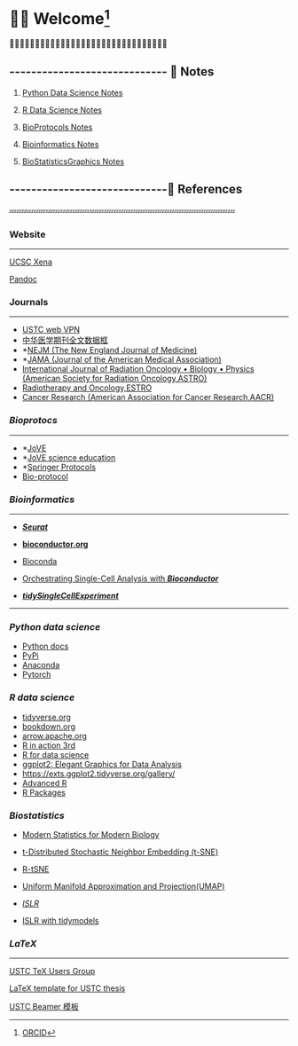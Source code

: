 # 👋🏻 Welcome[^index-1]

[^index-1]: [ORCID](https://orcid.org/0009-0003-7561-3856)

💯💯💯💯💯💯💯💯💯💯💯💯💯💯💯💯💯💯💯💯💯💯💯💯💯💯💯💯💯💯💯

## \-\-\-\-\-\-\-\-\-\-\-\-\-\-\-\-\-\-\-\-\-\-\-\-\-\-\-\-- 📝 **Notes**

1.  [Python Data Science Notes](https://wanganlin00.github.io/PythonDataScience/)

2.  [R Data Science Notes](https://wanganlin00.github.io/RDataScience/)

3.  [BioProtocols Notes](https://wanganlin00.github.io/BioProtocols/)

4.  [Bioinformatics Notes](https://wanganlin00.github.io/Bioinformatics/)

5.  [BioStatisticsGraphics Notes](https://wanganlin00.github.io/BioStatisticsGraphics/)

## \-\-\-\-\-\-\-\-\-\-\-\-\-\-\-\-\-\-\-\-\-\-\-\-\-\-\-\--🐍 **References**

💤💤💤💤💤💤💤💤💤💤💤💤💤💤💤💤💤💤💤💤💤💤💤💤💤💤💤💤💤💤💤

### Website

------------------------------------------------------------------------

[UCSC Xena](https://xena.ucsc.edu/)

[Pandoc](https://pandoc.org/)

### **Journals**

------------------------------------------------------------------------

-   [USTC web VPN](https://wvpn.ustc.edu.cn/)
-   [中华医学期刊全文数据框](https://www.yiigle.com/index)
-   \*[NEJM (The New England Journal of Medicine)](https://www.nejm.org)
-   \*[JAMA (Journal of the American Medical Association)](https://jamanetwork.com/)
-   [International Journal of Radiation Oncology • Biology • Physics (American Society for Radiation Oncology,ASTRO)](https://www.sciencedirect.com/journal/international-journal-of-radiation-oncology-biology-physics)
-   [Radiotherapy and Oncology,ESTRO](https://www.sciencedirect.com/journal/radiotherapy-and-oncology)
-   [Cancer Research (American Association for Cancer Research,AACR)](https://aacrjournals.org/cancerres)

### *Bioprotocs*

------------------------------------------------------------------------

-   \*[JoVE](https://www.jove.com/cn/)
-   \*[JoVE science education](https://www.jove.com/cn/science-education-library)
-   \*[Springer Protocols](https://experiments.springernature.com/)
-   [Bio-protocol](https://bio-protocol.org/cn)

### *Bioinformatics*

------------------------------------------------------------------------

-   [***Seurat***](https://satijalab.org/seurat/)

-   [**bioconductor.org**](https://new.bioconductor.org/)

-   [Bioconda](https://bioconda.github.io/)

-   [Orchestrating Single-Cell Analysis with ***Bioconductor***](https://bioconductor.org/books/release/OSCA/)

-   [***tidySingleCellExperiment***](https://bioconductor.org/packages/release/bioc/html/tidySingleCellExperiment.html)

------------------------------------------------------------------------

### *Python data science*

-   [Python docs](https://docs.python.org/zh-cn/3.11/)
-   [PyPi](https://pypi.org/)
-   [Anaconda](https://www.anaconda.com/download/)
-   [Pytorch](https://pytorch.org/)

### *R data science*

-   [tidyverse.org](https://www.tidyverse.org/)
-   [bookdown.org](https://bookdown.org/)
-   [arrow.apache.org](https://arrow.apache.org/docs/r/)
-   [R in action 3rd](https://livebook.manning.com/book/r-in-action-third-edition)
-   [R for data science](https://r4ds.hadley.nz/)
-   [ggplot2: Elegant Graphics for Data Analysis](https://ggplot2-book.org/)
-   <https://exts.ggplot2.tidyverse.org/gallery/>
-   [Advanced R](https://adv-r.hadley.nz/index.html#other-books)
-   [R Packages](https://r-pkgs.org/)

### *Biostatistics*

-   [Modern Statistics for Modern Biology](https://www.huber.embl.de/msmb/)

-   [t-Distributed Stochastic Neighbor Embedding (t-SNE)](https://lvdmaaten.github.io/tsne/)

-   [R-tSNE](https://cran.r-project.org/web/packages/tsne/)

-   [Uniform Manifold Approximation and Projection(UMAP)](https://umap-learn.readthedocs.io/en/latest/)

-   [*ISLR*](https://www.statlearning.com/)

-   [ISLR with tidymodels](https://emilhvitfeldt.github.io/ISLR-tidymodels-labs/)

### *LaTeX*

------------------------------------------------------------------------

[USTC TeX Users Group](https://github.com/ustctug)

[LaTeX template for USTC thesis](https://github.com/ustctug/ustcthesis)

[USTC Beamer 模板](https://github.com/ustctug/ustcbeamer)
